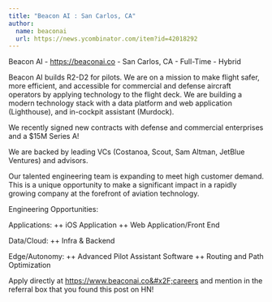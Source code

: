 ```yaml
---
title: "Beacon AI : San Carlos, CA"
author:
  name: beaconai
  url: https://news.ycombinator.com/item?id=42018292
---
```

Beacon AI - <a href="https:&#x2F;&#x2F;beaconai.co" rel="nofollow">https:&#x2F;&#x2F;beaconai.co</a> - San Carlos, CA - Full-Time - Hybrid

Beacon AI builds R2-D2 for pilots.
We are on a mission to make flight safer, more efficient, and accessible for commercial and defense aircraft operators by applying technology to the flight deck. We are building a modern technology stack with a data platform and web application (Lighthouse), and in-cockpit assistant (Murdock).

We recently signed new contracts with defense and commercial enterprises and a $15M Series A!

We are backed by leading VCs (Costanoa, Scout, Sam Altman, JetBlue Ventures) and advisors.

Our talented engineering team is expanding to meet high customer demand. This is a unique opportunity to make a significant impact in a rapidly growing company at the forefront of aviation technology.

Engineering Opportunities:

Applications:
++ iOS Application
++ Web Application&#x2F;Front End

Data&#x2F;Cloud:
++ Infra &amp; Backend

Edge&#x2F;Autonomy:
++ Advanced Pilot Assistant Software
++ Routing and Path Optimization

Apply directly at <a href="https:&#x2F;&#x2F;www.beaconai.co&#x2F;careers" rel="nofollow">https:&#x2F;&#x2F;www.beaconai.co&#x2F;careers</a> and mention in the referral box that you found this post on HN!
<JobApplication />
